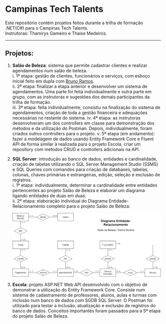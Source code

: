 # Campinas Tech Talents

Este repositório contém projetos feitos durante a trilha de formação .NET(C#) para o Campinas Tech Talents.  
Instrutoras: Thamirys Gameiro e Thaise Medeiros.

---

## Projetos:

1. **Salão de Beleza**: sistema que permite cadastrar clientes e realizar agendamentos num salão de beleza.  
   i. 1ª etapa: gestão de clientes, funcionários e serviços, com esboço inicial feito em dupla com [Bruno Ramos](https://github.com/B-ramos).  
   ii. 2ª etapa: finalizar a etapa anterior e desenvolver um sistema de agendamentos. Uma parte foi feita individualmente e outra parte em grupo, com as instrutoras e sugestões dos demais participantes da trilha de formação.  
   iii. 3ª etapa: feita individualmente, consistiu na finalização do sistema de agendamentos, criação de toda a gestão financeira e adequações necessárias no restante do sistema.
   iv. 4ª etapa: as instrutoras desenvolveram um dos controllers em classe para demonstração dos métodos e da utilização do Postman. Depois, individualmente, foram criados outros controllers para o projeto.
   v. 5ª etapa (em andamento): fazer a modelagem de dados usando Entity Framework Core e Fluent API de forma similar à realizada para o projeto Escola, criar um repository com métodos CRUD e controllers adicionais na API.

2. **SQL Server**: introdução ao banco de dados, entidades e cardinalidade, criação de tabelas utilizando o SQL Server Management Studio (SSMS) e SQL Queries com comandos para criação de databases, tabelas, colunas, chaves primárias e estrangeiras, edição, seleção e exclusão de registros.  
   i. 1ª etapa: individualmente, determinar a cardinalidade entre entidades pertencentes ao projeto Salão de Beleza e elaborar um diagrama ligando entidades de duas em duas.  
   ii. 2ª etapa: elaboração individual do Diagrama Entidade-Relacionamento completo para o projeto Salão de Beleza:

   ![Diagrama ER](sql-server/DiagramaEntidadeRelacionamento.png)

3. **Escola**: projeto ASP.NET Web API desenvolvido com o objetivo de demonstrar a utilização do Entity Framework Core. Consiste num sistema de cadastramento de professores, alunos, aulas e turmas com inclusão num banco de dados com SGDB SQL Server. O Postman foi utilizado para testar a inclusão, atualização e exclusão de registros do banco de dados. Conceitos importantes foram passados para a 5ª etapa do projeto Salão de Beleza.
